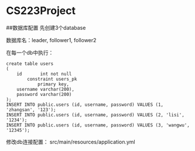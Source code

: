 # CS223Project

##数据库配置
先创建3个database

数据库名：leader, follower1, follower2

在每一个db中执行：
```
create table users
(
    id       int not null
        constraint users_pk
            primary key,
    username varchar(200),
    password varchar(200)
);
INSERT INTO public.users (id, username, password) VALUES (1, 'zhangsan', '123');
INSERT INTO public.users (id, username, password) VALUES (2, 'lisi', '1234');
INSERT INTO public.users (id, username, password) VALUES (3, 'wangwu', '12345');
```

修改db连接配置：
src/main/resources/application.yml


